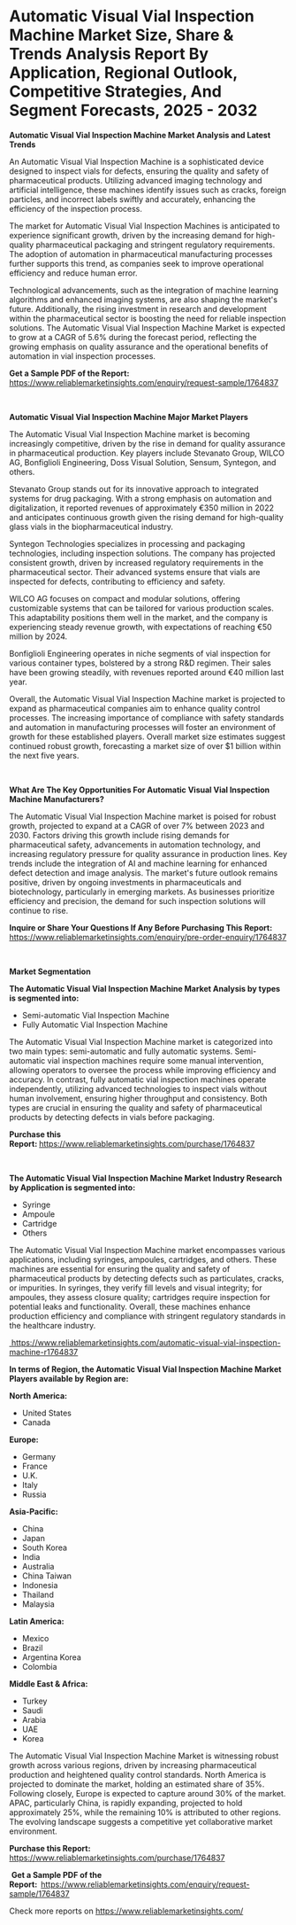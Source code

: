 <p><h1>Automatic Visual Vial Inspection Machine Market Size, Share & Trends Analysis Report By Application, Regional Outlook, Competitive Strategies, And Segment Forecasts, 2025 - 2032</h1></p><p><strong>Automatic Visual Vial Inspection Machine Market Analysis and Latest Trends</strong></p>
<p><p>An Automatic Visual Vial Inspection Machine is a sophisticated device designed to inspect vials for defects, ensuring the quality and safety of pharmaceutical products. Utilizing advanced imaging technology and artificial intelligence, these machines identify issues such as cracks, foreign particles, and incorrect labels swiftly and accurately, enhancing the efficiency of the inspection process. </p><p>The market for Automatic Visual Vial Inspection Machines is anticipated to experience significant growth, driven by the increasing demand for high-quality pharmaceutical packaging and stringent regulatory requirements. The adoption of automation in pharmaceutical manufacturing processes further supports this trend, as companies seek to improve operational efficiency and reduce human error. </p><p>Technological advancements, such as the integration of machine learning algorithms and enhanced imaging systems, are also shaping the market's future. Additionally, the rising investment in research and development within the pharmaceutical sector is boosting the need for reliable inspection solutions. The Automatic Visual Vial Inspection Machine Market is expected to grow at a CAGR of 5.6% during the forecast period, reflecting the growing emphasis on quality assurance and the operational benefits of automation in vial inspection processes.</p></p>
<p><strong>Get a Sample PDF of the Report:&nbsp;</strong> <a href="https://www.reliablemarketinsights.com/enquiry/request-sample/1764837?utm_campaign=2783&utm_medium=2&utm_source=Github&utm_content=ia&utm_term=27022025&utm_id=automatic-visual-vial-inspection-machine">https://www.reliablemarketinsights.com/enquiry/request-sample/1764837</a></p>
<p>&nbsp;</p>
<p><strong>Automatic Visual Vial Inspection Machine Major Market Players</strong></p>
<p><p>The Automatic Visual Vial Inspection Machine market is becoming increasingly competitive, driven by the rise in demand for quality assurance in pharmaceutical production. Key players include Stevanato Group, WILCO AG, Bonfiglioli Engineering, Doss Visual Solution, Sensum, Syntegon, and others.</p><p>Stevanato Group stands out for its innovative approach to integrated systems for drug packaging. With a strong emphasis on automation and digitalization, it reported revenues of approximately €350 million in 2022 and anticipates continuous growth given the rising demand for high-quality glass vials in the biopharmaceutical industry.</p><p>Syntegon Technologies specializes in processing and packaging technologies, including inspection solutions. The company has projected consistent growth, driven by increased regulatory requirements in the pharmaceutical sector. Their advanced systems ensure that vials are inspected for defects, contributing to efficiency and safety.</p><p>WILCO AG focuses on compact and modular solutions, offering customizable systems that can be tailored for various production scales. This adaptability positions them well in the market, and the company is experiencing steady revenue growth, with expectations of reaching €50 million by 2024.</p><p>Bonfiglioli Engineering operates in niche segments of vial inspection for various container types, bolstered by a strong R&D regimen. Their sales have been growing steadily, with revenues reported around €40 million last year.</p><p>Overall, the Automatic Visual Vial Inspection Machine market is projected to expand as pharmaceutical companies aim to enhance quality control processes. The increasing importance of compliance with safety standards and automation in manufacturing processes will foster an environment of growth for these established players. Overall market size estimates suggest continued robust growth, forecasting a market size of over $1 billion within the next five years.</p></p>
<p>&nbsp;</p>
<p><strong>What Are The Key Opportunities For Automatic Visual Vial Inspection Machine Manufacturers?</strong></p>
<p><p>The Automatic Visual Vial Inspection Machine market is poised for robust growth, projected to expand at a CAGR of over 7% between 2023 and 2030. Factors driving this growth include rising demands for pharmaceutical safety, advancements in automation technology, and increasing regulatory pressure for quality assurance in production lines. Key trends include the integration of AI and machine learning for enhanced defect detection and image analysis. The market's future outlook remains positive, driven by ongoing investments in pharmaceuticals and biotechnology, particularly in emerging markets. As businesses prioritize efficiency and precision, the demand for such inspection solutions will continue to rise.</p></p>
<p><strong>Inquire or Share Your Questions If Any Before Purchasing This Report:</strong> <a href="https://www.reliablemarketinsights.com/enquiry/pre-order-enquiry/1764837?utm_campaign=2783&utm_medium=2&utm_source=Github&utm_content=ia&utm_term=27022025&utm_id=automatic-visual-vial-inspection-machine">https://www.reliablemarketinsights.com/enquiry/pre-order-enquiry/1764837</a></p>
<p>&nbsp;</p>
<p><strong>Market Segmentation</strong></p>
<p><strong>The Automatic Visual Vial Inspection Machine Market Analysis by types is segmented into:</strong></p>
<p><ul><li>Semi-automatic Vial Inspection Machine</li><li>Fully Automatic Vial Inspection Machine</li></ul></p>
<p><p>The Automatic Visual Vial Inspection Machine market is categorized into two main types: semi-automatic and fully automatic systems. Semi-automatic vial inspection machines require some manual intervention, allowing operators to oversee the process while improving efficiency and accuracy. In contrast, fully automatic vial inspection machines operate independently, utilizing advanced technologies to inspect vials without human involvement, ensuring higher throughput and consistency. Both types are crucial in ensuring the quality and safety of pharmaceutical products by detecting defects in vials before packaging.</p></p>
<p><strong>Purchase this Report:&nbsp;</strong><a href="https://www.reliablemarketinsights.com/purchase/1764837?utm_campaign=2783&utm_medium=2&utm_source=Github&utm_content=ia&utm_term=27022025&utm_id=automatic-visual-vial-inspection-machine">https://www.reliablemarketinsights.com/purchase/1764837</a></p>
<p>&nbsp;</p>
<p><strong>The Automatic Visual Vial Inspection Machine Market Industry Research by Application is segmented into:</strong></p>
<p><ul><li>Syringe</li><li>Ampoule</li><li>Cartridge</li><li>Others</li></ul></p>
<p><p>The Automatic Visual Vial Inspection Machine market encompasses various applications, including syringes, ampoules, cartridges, and others. These machines are essential for ensuring the quality and safety of pharmaceutical products by detecting defects such as particulates, cracks, or impurities. In syringes, they verify fill levels and visual integrity; for ampoules, they assess closure quality; cartridges require inspection for potential leaks and functionality. Overall, these machines enhance production efficiency and compliance with stringent regulatory standards in the healthcare industry.</p></p>
<p><a href="https://www.reliablemarketinsights.com/automatic-visual-vial-inspection-machine-r1764837?utm_campaign=2783&utm_medium=2&utm_source=Github&utm_content=ia&utm_term=27022025&utm_id=automatic-visual-vial-inspection-machine">&nbsp;https://www.reliablemarketinsights.com/automatic-visual-vial-inspection-machine-r1764837</a></p>
<p><strong>In terms of Region, the Automatic Visual Vial Inspection Machine Market Players available by Region are:</strong></p>
<p>
    <p> <strong> North America: </strong>
        <ul>
            <li>United States</li>
            <li>Canada</li>
        </ul>
        </p> 
    <p> <strong> Europe: </strong>
        <ul>
            <li>Germany</li>
            <li>France</li>
            <li>U.K.</li>
            <li>Italy</li>
            <li>Russia</li>
        </ul>
        </p> 
    <p> <strong> Asia-Pacific: </strong>
        <ul>
            <li>China</li>
            <li>Japan</li>
            <li>South Korea</li>
            <li>India</li>
            <li>Australia</li>
            <li>China Taiwan</li>
            <li>Indonesia</li>
            <li>Thailand</li>
            <li>Malaysia</li>
        </ul>
        </p> 
    <p> <strong> Latin America: </strong>
        <ul>
            <li>Mexico</li>
            <li>Brazil</li>
            <li>Argentina Korea</li>
            <li>Colombia</li>
        </ul>
        </p> 
    <p> <strong> Middle East & Africa: </strong>
        <ul>
            <li>Turkey</li>
            <li>Saudi</li>
            <li>Arabia</li>
            <li>UAE</li>
            <li>Korea</li>
        </ul>
    </p>
    </p>
<p><p>The Automatic Visual Vial Inspection Machine Market is witnessing robust growth across various regions, driven by increasing pharmaceutical production and heightened quality control standards. North America is projected to dominate the market, holding an estimated share of 35%. Following closely, Europe is expected to capture around 30% of the market. APAC, particularly China, is rapidly expanding, projected to hold approximately 25%, while the remaining 10% is attributed to other regions. The evolving landscape suggests a competitive yet collaborative market environment.</p></p>
<p><strong>Purchase this Report: </strong><a href="https://www.reliablemarketinsights.com/purchase/1764837?utm_campaign=2783&utm_medium=2&utm_source=Github&utm_content=ia&utm_term=27022025&utm_id=automatic-visual-vial-inspection-machine">https://www.reliablemarketinsights.com/purchase/1764837</a></p>
<p>&nbsp;<strong>Get a Sample PDF of the Report:&nbsp;&nbsp;</strong><a href="https://www.reliablemarketinsights.com/enquiry/request-sample/1764837?utm_campaign=2783&utm_medium=2&utm_source=Github&utm_content=ia&utm_term=27022025&utm_id=automatic-visual-vial-inspection-machine">https://www.reliablemarketinsights.com/enquiry/request-sample/1764837</a></p>
<p><strong></strong></p>
<p>Check more reports on <a href="https://www.reliablemarketinsights.com/?utm_campaign=2783&utm_medium=2&utm_source=Github&utm_content=ia&utm_term=27022025&utm_id=automatic-visual-vial-inspection-machine">https://www.reliablemarketinsights.com/</a></p>